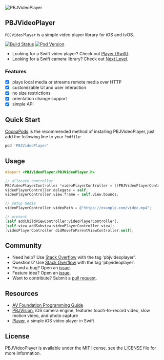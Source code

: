 ![PBJVideoPlayer](https://raw.github.com/piemonte/PBJVideoPlayer/master/PBJVideoPlayer.gif)

## PBJVideoPlayer
`PBJVideoPlayer` is a simple video player library for iOS and tvOS.

[![Build Status](https://travis-ci.org/piemonte/PBJVideoPlayer.svg)](https://travis-ci.org/piemonte/PBJVideoPlayer)
[![Pod Version](https://img.shields.io/cocoapods/v/PBJVideoPlayer.svg?style=flat)](http://cocoadocs.org/docsets/PBJVideoPlayer/)

- Looking for a Swift video player? Check out [Player (Swift)](https://github.com/piemonte/Player).
- Looking for a Swift camera library? Check out [Next Level](https://github.com/NextLevel/NextLevel).

### Features
- [x] plays local media or streams remote media over HTTP
- [x] customizable UI and user interaction
- [x] no size restrictions
- [x] orientation change support
- [x] simple API

## Quick Start

[CocoaPods](http://cocoapods.org) is the recommended method of installing PBJVideoPlayer, just add the following line to your `Podfile`:

```ruby
pod 'PBJVideoPlayer'
```

## Usage
```objective-c
#import <PBJVideoPlayer/PBJVideoPlayer.h>
```

```objective-c
// allocate controller
PBJVideoPlayerController *videoPlayerController = [[PBJVideoPlayerController alloc] init];
videoPlayerController.delegate = self;
videoPlayerController.view.frame = self.view.bounds;

// setup media
videoPlayerController.videoPath = @"https://example.com/video.mp4";

// present
[self addChildViewController:videoPlayerController];
[self.view addSubview:videoPlayerController.view];
[videoPlayerController didMoveToParentViewController:self];
```

## Community

- Need help? Use [Stack Overflow](http://stackoverflow.com/questions/tagged/pbjvideoplayer) with the tag 'pbjvideoplayer'.
- Questions? Use [Stack Overflow](http://stackoverflow.com/questions/tagged/pbjvideoplayer) with the tag 'pbjvideoplayer'.
- Found a bug? Open an [issue](https://github.com/piemonte/PBJVideoPlayer/issues).
- Feature idea? Open an [issue](https://github.com/piemonte/PBJVideoPlayer/issues).
- Want to contribute? Submit a [pull request](https://github.com/piemonte/PBJVideoPlayer/pulls).

## Resources

* [AV Foundation Programming Guide](https://developer.apple.com/library/ios/documentation/AudioVideo/Conceptual/AVFoundationPG/Articles/00_Introduction.html)
* [PBJVision](https://github.com/piemonte/PBJVision), iOS camera engine, features touch-to-record video, slow motion video, and photo capture
* [Player](https://github.com/piemonte/player), a simple iOS video player in Swift

## License

PBJVideoPlayer is available under the MIT license, see the [LICENSE](https://github.com/piemonte/PBJVideoPlayer/blob/master/LICENSE) file for more information.
